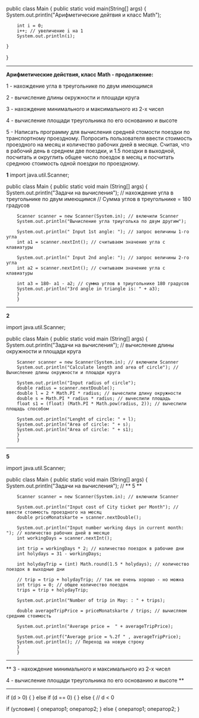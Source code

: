 public class Main {
public static void main(String[] args) {
System.out.println("Арифметические дейтвия и класс Math");

        int i = 0;
        i++; // увеличение i на 1
        System.out.println(i);

    }
}

_______________________________________
**Арифметические действия, класс Math - продолжение:**

1 - нахождение угла в треугольнике по двум имеющимся

2 - вычисление длины окружности и площади круга

3 - нахождение минимального и максимального из 2-х чисел

4 - вычисление площади треугольника по его основанию и высоте

5 - Написать программу для вычисления средней стомости поездки
по транспортному проездному. Попросить пользователя ввести стоимость 
проездного на месяц и количество рабочих дней в месяце. Считая, 
что в рабочий день в среднем две поездки, и 1.5 поездки в выходной, 
посчитать и округлить общее число поездок в месяц и посчитать 
среднюю стоимость одной поездки по проездному.

**1**
import java.util.Scanner;

public class Main {
public static void main (String[] args) {
System.out.println("Задачи на вычисления");
// нахождение угла в треугольнике по двум имеющимся
// Cумма углов в треугольнике = 180 градусов

        Scanner scanner = new Scanner(System.in); // включили Scanner
        System.out.println("Bычисление угла триуголька по двум другим");

        System.out.println(" Input 1st angle: "); // запрос величины 1-го угла
        int a1 = scanner.nextInt(); // считываем значение угла с клавиатуры

        System.out.println(" Input 2nd angle: "); // запрос величины 2-го угла
        int a2 = scanner.nextInt(); // считываем значение угла с клавиатуры

        int a3 = 180- a1 - a2; // сумма углов в триугольнике 180 градусов
        System.out.println("3rd angle in triangle is: " + a3);
        }
        }

_____________________________________________________________
**2**

import java.util.Scanner;

public class Main {
public static void main (String[] args) {
System.out.println("Задачи на вычисления");
        // вычисление длины окружности и площади круга

        Scanner scanner = new Scanner(System.in); // включили Scanner
        System.out.println("Calculate length and area of circle"); // Bычисление длины окружности и площади круга

        System.out.println("Input radius of circle");
        double radius = scanner.nextDouble();
        double l = 2 * Math.PI * radius; // вычеслили длину окружности
        double s = Math.PI * radius * radius; // вычеслили площадь
        float s1 = (float) (Math.PI * Math.pow(radius, 2)); // вычеслили площадь cпособом

        System.out.println("Lenght of circle: " + l);
        System.out.println("Area of circle: " + s);
        System.out.println("Area of circle: " + s1);
        }
        }
______________________________________________________________

**5**

import java.util.Scanner;

public class Main {
public static void main (String[] args) {
System.out.println("Задачи на вычисления");
// ** 5 **

        Scanner scanner = new Scanner(System.in); // включили Scanner

        System.out.println("Input cost of City ticket per Month"); // ввести стоимость проездного на месяц
        double priceMonatskarte = scanner.nextDouble();

        System.out.println("Input number working days in current month: "); // количество рабочих дней в месяце
        int workingDays = scanner.nextInt();

        int trip = workingDays * 2; // количество поездок в рабочие дни
        int holydays = 31 - workingDays;

        int holydayTrip = (int) Math.round(1.5 * holydays); // количество поездок в выходные дни

        // trip = trip + holydayTrip; // так не очень хорошо - но можна
        int trips = 0; // общее количество поездок
        trips = trip + holydayTrip;

        System.out.println("Number of trip in May: : " + trips);

        double averageTripPrice = priceMonatskarte / trips; // вычисляем среднию стоимость

        System.out.println("Average price =  " + averageTripPrice);

        System.out.printf("Average price = %.2f " , averageTripPrice);
        System.out.println(); // Переход на новую строку
        }
        }

______________________________________________________________

** 3 - нахождение минимального и максимального из 2-х чисел

4 - вычисление площади треугольника по его основанию и высоте **

______________________________________________________________


if (d > 0) {
} else if (d == 0) {
} else { // d < 0

if (условие)
{
оператор1;
оператор2;
}
else
{
оператор1;
оператор2;
}


